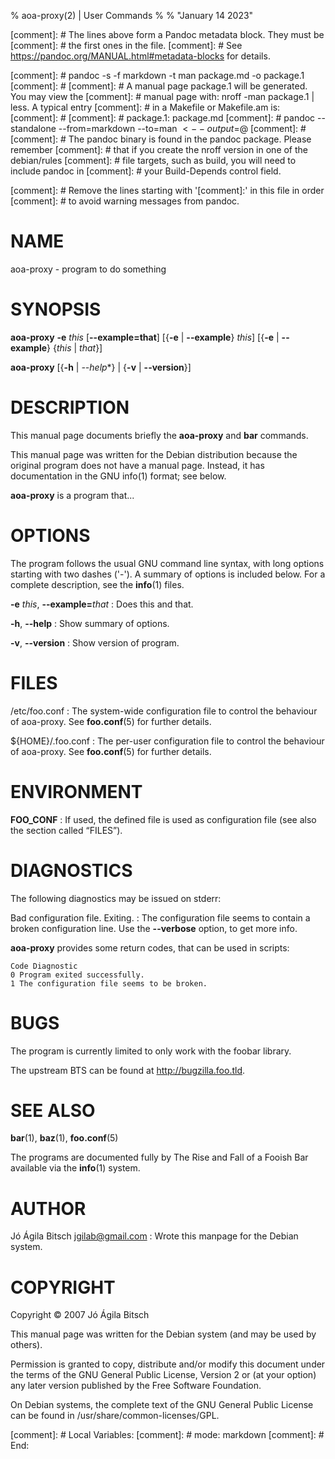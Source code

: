 % aoa-proxy(2) | User Commands
%
% "January 14 2023"

[comment]: # The lines above form a Pandoc metadata block. They must be
[comment]: # the first ones in the file.
[comment]: # See https://pandoc.org/MANUAL.html#metadata-blocks for details.

[comment]: # pandoc -s -f markdown -t man package.md -o package.1
[comment]: # 
[comment]: # A manual page package.1 will be generated. You may view the
[comment]: # manual page with: nroff -man package.1 | less. A typical entry
[comment]: # in a Makefile or Makefile.am is:
[comment]: # 
[comment]: # package.1: package.md
[comment]: #         pandoc --standalone --from=markdown --to=man $< --output=$@
[comment]: # 
[comment]: # The pandoc binary is found in the pandoc package. Please remember
[comment]: # that if you create the nroff version in one of the debian/rules
[comment]: # file targets, such as build, you will need to include pandoc in
[comment]: # your Build-Depends control field.

[comment]: # Remove the lines starting with '[comment]:' in this file in order
[comment]: # to avoid warning messages from pandoc.

# NAME

aoa-proxy - program to do something

# SYNOPSIS

**aoa-proxy** **-e** _this_ [**\-\-example=that**] [{**-e** | **\-\-example**} _this_]
                 [{**-e** | **\-\-example**} {_this_ | _that_}]

**aoa-proxy** [{**-h** | *\-\-help**} | {**-v** | **\-\-version**}]

# DESCRIPTION

This manual page documents briefly the **aoa-proxy** and **bar** commands.

This manual page was written for the Debian distribution because the
original program does not have a manual page. Instead, it has documentation
in the GNU info(1) format; see below.

**aoa-proxy** is a program that...

# OPTIONS

The program follows the usual GNU command line syntax, with long options
starting with two dashes ('-'). A summary of options is included below. For
a complete description, see the **info**(1) files.

**-e** _this_, **\-\-example=**_that_
:   Does this and that.

**-h**, **\-\-help**
:   Show summary of options.

**-v**, **\-\-version**
:   Show version of program.

# FILES

/etc/foo.conf
:   The system-wide configuration file to control the behaviour of
    aoa-proxy. See **foo.conf**(5) for further details.

${HOME}/.foo.conf
:   The per-user configuration file to control the behaviour of
    aoa-proxy. See **foo.conf**(5) for further details.

# ENVIRONMENT

**FOO_CONF**
:   If used, the defined file is used as configuration file (see also
    the section called “FILES”).

# DIAGNOSTICS

The following diagnostics may be issued on stderr:

Bad configuration file. Exiting.
:   The configuration file seems to contain a broken configuration
    line. Use the **\-\-verbose** option, to get more info.

**aoa-proxy** provides some return codes, that can be used in scripts:

    Code Diagnostic
    0 Program exited successfully.
    1 The configuration file seems to be broken.

# BUGS

The program is currently limited to only work with the foobar library.

The upstream BTS can be found at http://bugzilla.foo.tld.

# SEE ALSO

**bar**(1), **baz**(1), **foo.conf**(5)

The programs are documented fully by The Rise and Fall of a Fooish Bar
available via the **info**(1) system.

# AUTHOR

Jó Ágila Bitsch <jgilab@gmail.com>
:   Wrote this manpage for the Debian system.

# COPYRIGHT

Copyright © 2007 Jó Ágila Bitsch

This manual page was written for the Debian system (and may be used by
others).

Permission is granted to copy, distribute and/or modify this document under
the terms of the GNU General Public License, Version 2 or (at your option)
any later version published by the Free Software Foundation.

On Debian systems, the complete text of the GNU General Public License
can be found in /usr/share/common-licenses/GPL.

[comment]: #  Local Variables:
[comment]: #  mode: markdown
[comment]: #  End:
